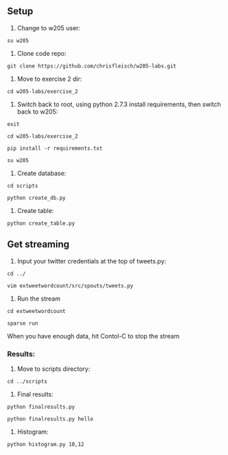 ## Setup
1. Change to w205 user:

  ```su w205```

1. Clone code repo:

  ```git clone https://github.com/chrisfleisch/w205-labs.git```

1. Move to exercise 2 dir:

 `cd w205-labs/exercise_2`

1. Switch back to root, using python 2.7.3 install requirements, then switch back to w205:

 `exit`

 `cd w205-labs/exercise_2`

 `pip install -r requirements.txt`

 `su w205`

1. Create database:

 `cd scripts`

 `python create_db.py`

1. Create table:

 `python create_table.py`

## Get streaming

 1. Input your twitter credentials at the top of tweets.py:

 `cd ../`

 `vim extweetwordcount/src/spouts/tweets.py`

 1. Run the stream

 `cd extweetwordcount`

 `sparse run`

 When you have enough data, hit Contol-C to stop the stream

### Results:

1. Move to scripts directory:

 `cd ../scripts`

1. Final results:

 `python finalresults.py`

 `python finalresults.py hello`

1. Histogram:

 `python histogram.py 10,12`
